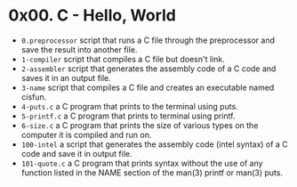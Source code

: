 # 0x00. C - Hello, World

- `0.preprocessor` script that runs a C file through the preprocessor and save the result into another file.
- `1-compiler` script that compiles a C file but doesn't link.
- `2-assembler` script that generates the assembly code of a C code and saves it in an output file.
- `3-name` script that compiles a C file and creates an executable named cisfun.
- `4-puts.c` a C program that prints to the terminal using puts.
- `5-printf.c` a C program that prints to terminal using printf.
- `6-size.c` a C program that prints the size of various types on the computer it is compiled and run on.
- `100-intel` a script that generates the assembly code (intel syntax) of a C code and save it in output file.
- `101-quote.c` a C program that prints syntax without the use of any function listed in the NAME section of the man(3) printf or man(3) puts.
